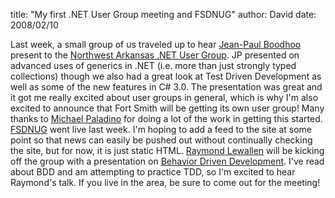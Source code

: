 
title: "My first .NET User Group meeting and FSDNUG"
author: David
date: 2008/02/10

Last week, a small group of us traveled up to hear [Jean-Paul Boodhoo](http://codebetter.com/blogs/jean-paul_boodhoo/) present to the [Northwest Arkansas .NET User Group](http://nwadnug.org/). JP presented on advanced uses of generics in .NET (i.e. more than just strongly typed collections) though we also had a great look at Test Driven Development as well as some of the new features in C# 3.0. 
The presentation was great and it got me really excited about user groups in general, which is why I'm also excited to announce that Fort Smith will be getting its own user group! Many thanks to [Michael Paladino](http://www.mpaladino.com/) for doing a lot of the work in getting this started. [FSDNUG](http://fsdnug.org/) went live last week. I'm hoping to add a feed to the site at some point so that news can easily be pushed out without continually checking the site, but for now, it is just static HTML. 
[Raymond Lewallen](http://codebetter.com/blogs/raymond.lewallen/) will be kicking off the group with a presentation on [Behavior Driven Development](http://en.wikipedia.org/wiki/Behavior_driven_development). I've read about BDD and am attempting to practice TDD, so I'm excited to hear Raymond's talk. If you live in the area, be sure to come out for the meeting!
